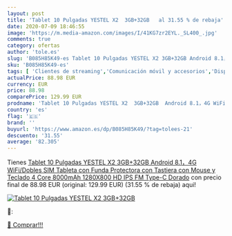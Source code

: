 ```yaml
---
layout: post
title: 'Tablet 10 Pulgadas YESTEL X2  3GB+32GB   al 31.55 % de rebaja'
date: 2020-07-09 18:46:55
image: 'https://m.media-amazon.com/images/I/41KG7zr2EYL._SL400_.jpg'
comments: true
category: ofertas
author: 'tole.es'
slug: 'B085H85K49-es Tablet 10 Pulgadas YESTEL X2 3GB+32GB Android 8.1，4G...'
sku: 'B085H85K49-es'
tags: [ 'Clientes de streaming','Comunicación móvil y accesorios','Dispositivos para el streaming','Electrónica','Equipos de audio y Hi-Fi','Informática','Móviles','Móviles y smartphones libres','Smartwatches','Tablets','Tecnología para vestir','android', ]
actualPrice: 88.98 EUR
currency: EUR
price: 88.98
comparePrice: 129.99 EUR
prodname: 'Tablet 10 Pulgadas YESTEL X2  3GB+32GB  Android 8.1，4G WiFi/Dobles SIM  Tableta  con Funda Protectora  con Tastiera  con Mouse y Teclado  4 Core  8000mAh  1280X800 HD IPS  FM  Type-C  Dorado'
country: 'es'
flag: '🇪🇸'
brand: ''
buyurl: 'https://www.amazon.es/dp/B085H85K49/?tag=tolees-21'
descuento: '31.55'
average: '82.305'
---
```


Tienes [Tablet 10 Pulgadas YESTEL X2  3GB+32GB  Android 8.1，4G WiFi/Dobles SIM  Tableta  con Funda Protectora  con Tastiera  con Mouse y Teclado  4 Core  8000mAh  1280X800 HD IPS  FM  Type-C  Dorado](https://www.amazon.es/dp/B085H85K49/?tag=tolees-21) con precio final de  88.98 EUR (original: 129.99 EUR) (31.55 %  de rebaja) aqui!

[![Tablet 10 Pulgadas YESTEL X2  3GB+32GB  ](https://m.media-amazon.com/images/I/41KG7zr2EYL._SL400_.jpg)](https://www.amazon.es/dp/B085H85K49/?tag=tolees-21)

🔎:


[🛒 Comprar!!!](https://www.amazon.es/dp/B085H85K49/?tag=tolees-21)

